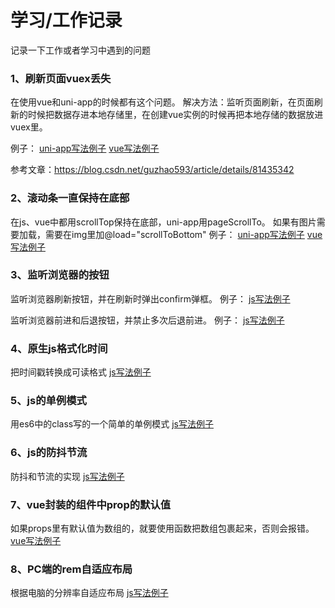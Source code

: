 # 学习/工作记录

记录一下工作或者学习中遇到的问题

### 1、刷新页面vuex丢失
在使用vue和uni-app的时候都有这个问题。
解决方法：监听页面刷新，在页面刷新的时候把数据存进本地存储里，在创建vue实例的时候再把本地存储的数据放进vuex里。

例子：
[uni-app写法例子](https://github.com/TachibanaKa/day-day-up/blob/main/uni-app/saveVuexData.js)
[vue写法例子](https://github.com/TachibanaKa/day-day-up/blob/main/vue/saveVuexData.js)

参考文章：https://blog.csdn.net/guzhao593/article/details/81435342


### 2、滚动条一直保持在底部
在js、vue中都用scrollTop保持在底部，uni-app用pageScrollTo。
如果有图片需要加载，需要在img里加@load="scrollToBottom"
例子：
[uni-app写法例子](https://github.com/TachibanaKa/day-day-up/blob/main/uni-app/scrollToBottom.js)
[vue写法例子](https://github.com/TachibanaKa/day-day-up/blob/main/vue/scrollToBottom.js)

### 3、监听浏览器的按钮
监听浏览器刷新按钮，并在刷新时弹出confirm弹框。
例子：
[js写法例子](https://github.com/TachibanaKa/day-day-up/blob/main/js/refreshConfirm.js)

监听浏览器前进和后退按钮，并禁止多次后退前进。
例子：
[js写法例子](https://github.com/TachibanaKa/day-day-up/blob/main/js/noBack.js)

### 4、原生js格式化时间

把时间戳转换成可读格式
[js写法例子](https://github.com/TachibanaKa/day-day-up/blob/main/js/formatDate.js)

### 5、js的单例模式
用es6中的class写的一个简单的单例模式
[js写法例子](https://github.com/TachibanaKa/day-day-up/blob/main/js/singleton.js)

### 6、js的防抖节流
防抖和节流的实现
[js写法例子](https://github.com/TachibanaKa/day-day-up/blob/main/js/throttle&&debounce.js)

### 7、vue封装的组件中prop的默认值
如果props里有默认值为数组的，就要使用函数把数组包裹起来，否则会报错。
[vue写法例子](https://github.com/TachibanaKa/day-day-up/blob/main/vue/propsDefaultVal.js)

### 8、PC端的rem自适应布局
根据电脑的分辨率自适应布局
[js写法例子](https://github.com/TachibanaKa/day-day-up/blob/main/js/rem.js)